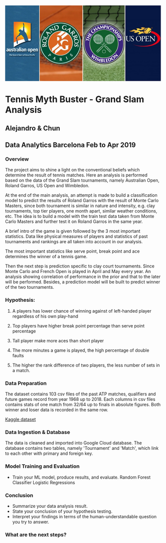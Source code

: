 ![alt text](./grand_slam.jpg)


# Tennis Myth Buster - Grand Slam Analysis

## Alejandro & Chun
## Data Analytics Barcelona Feb to Apr 2019

### Overview

The project aims to shine a light on the conventional beliefs which determine the result of tennis matches. Here an analysis is performed based on the data of the Grand Slam tournaments, namely Australian Open, Roland Garros, US Open and Wimbledon.

At the end of the main analysis, an attempt is made to build a classification model to predict the results of Roland Garros with the result of Monte Carlo Masters, since both tournament is similar in nature and intensity, e.g. clay tournaments, top tier players, one month apart, similar weather conditions, etc. The idea is to build a model with the train test data taken from Monte Carlo Masters and further test it on Roland Garros in the same year. 

A brief intro of the game is given followed by the 3 most important statistics. 
Data like physical measures of players and statistics of past tournaments and rankings are all taken into account in our analysis. 

The most important statistics like serve point, break point and ace determines the winner of a tennis game. 

Then the next step is prediction specific to clay court tournaments. Since Monte Carlo and French Open is played in April and May every year. An analysis showing correlation of performance in the prior and that to the later will be performed. Besides, a prediction model will be built to predict winner of the two tournaments.


### Hypothesis:
 
1. A players has lower chance of winning against of left-handed player regardless of his own play-hand

2. Top players have higher break point percentage than serve point percentage

3. Tall player make more aces than short player

4. The more minutes a game is played, the high percentage of double faults 

5. The higher the rank difference of two players, the less number of sets in a match.


### Data Preparation
The dataset contains 103 csv files of the past ATP matches, qualifiers and future games record from year 1968 up to 2018. Each columns in csv files contains stats of one match from 32/64 up to finals in absolute figures. Both winner and loser data is recorded in the same row.

[Kaggle dataset](https://github.com/awesomedata/awesome-public-datasets#timeseries)


### Data Ingestion & Database
The data is cleaned and imported into Google Cloud database. The database contains two tables, namely 'Tournament' and 'Match', which link to each other with primary and foreign key.


### Model Training and Evaluation
* Train your ML model, produce results, and evaluate.
Random Forest Classifier
Logistic Regressions


### Conclusion
* Summarize your data analysis result.
* State your conclusion of your hypothesis testing.
* Interpret your findings in terms of the human-understandable question you try to answer.

### What are the next steps?



